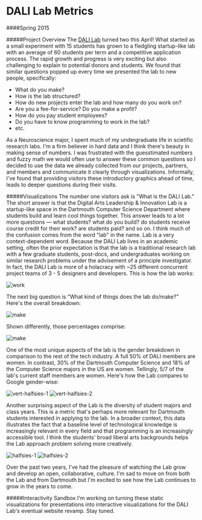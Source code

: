 # DALI Lab Metrics

####Spring 2015

#####Project Overview
The [DALI Lab](http://dali.dartmouth.edu "DALI Home") turned two this April! What started as a small experiment with 15 students has grown to a fledgling startup-like lab with an average of 60 students per term and a competitive application process.  The rapid growth and progress is very exciting but also challenging to explain to potential donors and students. We found that similar questions popped up every time we presented the lab to new people, specifically:
* What do you make?
* How is the lab structured?
* How do new projects enter the lab and how many do you work on?
* Are you a fee-for-service? Do you make a profit?
* How do you pay student employees?
* Do you have to know programming to work in the lab?
* etc.

As a Neuroscience major, I spent much of my undergraduate life in scietific research labs. I'm a firm believer in hard data and I think there's beauty in making sense of numbers. I was frustrated with the guesstimated numbers and fuzzy math we would often use to answer these common questions so I decided to use the data we already collected from our projects, partners, and members and communicate it clearly through visualizations. Informally, I've found that providing visitors these introductory graphics ahead of time, leads to deeper questions during their visits.

#####Visualizations
The number one visitors ask is "What is the DALI Lab." The short answer is that the Digital Arts Leadership & Innovation Lab is a startup-like space in the Dartmouth Computer Science Department where students build and learn cool things together. This answer leads to a lot more questions — what students? what do you build? do students receive course credit for their work? are students paid? and so on. I think much of the confusion comes from the word "lab" in the name. Lab is a very context-dependent word. Because the DALI Lab lives in an academic setting, often the prior expectation is that the lab is a traditional research lab with a few graduate students, post-docs, and undergraduates working on similar research problems under the advisement of a principle investigator. In fact, the DALI Lab is more of a holacracy with ~25 different concurrent project teams of 3 - 5 designers and developers. This is how the lab works:

![work](/img/metrics_work.png  "work")

The next big question is "What kind of things does the lab do/make?" Here's the overall breakdown:

![make](/img/metrics_make.png "make")

Shown differently, those percentages comprise:

![make](/img/metrics_breakdown.png "make")

One of the most unique aspects of the lab is the gender breakdown in comparison to the rest of the tech industry. A full 50% of DALI members are women. In contrast, 30% of the Dartmouth Computer Science and 18% of the Computer Science majors in the US are women. Tellingly, 5/7 of the lab's current staff members are women. Here's how the Lab compares to Google gender-wise:

![vert-halfsies-1](/img/metrics_dali.png "make")
![vert-halfsies-2](/img/metrics_google.png "make")

Another surprising aspect of the Lab is the diversity of student majors and class years. This is a metric that's perhaps more relevant for Dartmouth students interested in applying to the lab. In a broader context, this data illustrates the fact that a baseline level of technological knowledge is increasingly relevant in every field and that programming is an increasingly accessible tool. I think the students' broad liberal arts backgrounds helps the Lab approach problem solving more creatively.

![halfsies-1](/img/metrics_majors.png "make")
![halfsies-2](/img/metrics_years.png "make")

Over the past two years, I've had the pleasure of watching the Lab grow and develop an open, collaborative, culture. I'm sad to move on from both the Lab and from Dartmouth but I'm excited to see how the Lab continues to grow in the years to come.

#####Interactivity Sandbox
I'm working on turning these static visualizations for presentations into interactive visualizations for the DALI Lab's eventual website revamp. Stay tuned.
